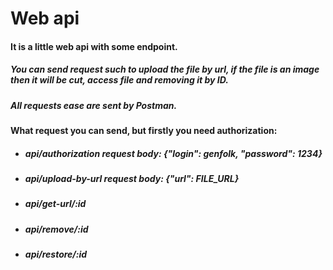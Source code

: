 # Web api
#### It is a little web api with some endpoint. 

##### You can send request such to upload the file by url, if the file is an image then it will be cut, access file and removing it by ID.

##### All requests ease are sent by Postman.

#### What request you can send, but firstly you need authorization:
-	##### api/authorization request body: {"login": genfolk, "password": 1234}
-	##### api/upload-by-url request body: {"url": FILE_URL}
-	##### api/get-url/:id
-	##### api/remove/:id
-	##### api/restore/:id